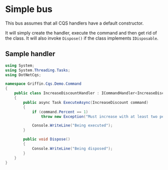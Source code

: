 ﻿Simple bus
=================

This bus assumes that all CQS handlers have a default constructor.

It will simply create the handler, execute the command and then get rid of the class. It will also invoke `Dispose()` if the class implements `IDisposable`.

## Sample handler


```csharp
using System;
using System.Threading.Tasks;
using DotNetCqs;

namespace Griffin.Cqs.Demo.Command
{
    public class IncreaseDiscountHandler : ICommandHandler<IncreaseDiscount>, IDisposable
    {
        public async Task ExecuteAsync(IncreaseDiscount command)
        {
            if (command.Percent == 1)
                throw new Exception("Must increase with at least two percent, cheap bastard!");

            Console.WriteLine("Being executed");
        }

        public void Dispose()
        {
            Console.WriteLine("Being disposed");
        }
    }
}
```
